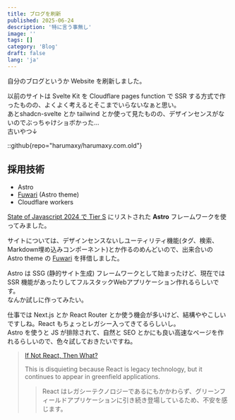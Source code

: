 ```yaml
---
title: ブログを刷新
published: 2025-06-24
description: '特に言う事無し'
image: ''
tags: []
category: 'Blog'
draft: false 
lang: 'ja'
---
```


自分のブログというか Website を刷新しました。

以前のサイトは Svelte Kit を Cloudflare pages function で SSR する方式で作ったものの、よくよく考えるとそこまでいらないなぁと思い。  
あとshadcn-svelte とか tailwind とか使って見たものの、デザインセンスがないのでぶっちゃけショボかった...  
古いやつ↓


::github{repo="harumaxy/harumaxy.com.old"}

## 採用技術

- Astro
- [Fuwari](https://github.com/saicaca/fuwari) (Astro theme)
- Cloudflare workers

[State of Javascript 2024 で Tier S](https://2024.stateofjs.com/en-US/libraries/#tier_list) にリストされた **Astro** フレームワークを使ってみました。

サイトについては、デザインセンスないしユーティリティ機能(タグ、検索、Markdown埋め込みコンポーネント)とか作るのめんどいので、出来合いの Astro theme の [Fuwari](https://github.com/saicaca/fuwari) を拝借しました。

Astro は SSG (静的サイト生成) フレームワークとして始まったけど、現在では SSR 機能があったりしてフルスタックWebアプリケーション作れるらしいです。  
なんか試しに作ってみたい。

仕事では Next.js とか React Router とか使う機会が多いけど、結構ややこしいですしね。React もちょっとレガシー入ってきてるらしいし。  
Astro を使うと JS が排除されて、自然と SEO とかにも良い高速なページを作れるらしいので、色々試しておきたいですね。

> [If Not React, Then What?](https://infrequently.org/2024/11/if-not-react-then-what/)  
> 
> This is disquieting because React is legacy technology, but it continues to appear in greenfield applications.
> 
> > React はレガシーテクノロジーであるにもかかわらず、グリーンフィールドアプリケーションに引き続き登場しているため、不安を感じます。